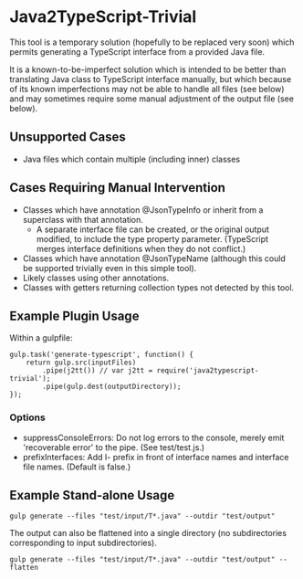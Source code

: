 Java2TypeScript-Trivial
============================

This tool is a temporary solution (hopefully to be replaced very soon) which 
permits generating a TypeScript interface from a provided Java file.

It is a known-to-be-imperfect solution which is intended to be better than
translating Java class to TypeScript interface manually, but which because of
its known imperfections may not be able to handle all files (see below) and
may sometimes require some manual adjustment of the output file (see below).

Unsupported Cases
-----------------
* Java files which contain multiple (including inner) classes

Cases Requiring Manual Intervention
---------------------------------
* Classes which have annotation @JsonTypeInfo or inherit from a superclass
  with that annotation.
  - A separate interface file can be created, or the original output modified,
    to include the type property parameter. (TypeScript merges interface
    definitions when they do not conflict.)
* Classes which have annotation @JsonTypeName (although this could be
    supported trivially even in this simple tool).
* Likely classes using other annotations.
* Classes with getters returning collection types not detected by this tool.

Example Plugin Usage
--------------------

Within a gulpfile:

	gulp.task('generate-typescript', function() {
		return gulp.src(inputFiles)
		    .pipe(j2tt()) // var j2tt = require('java2typescript-trivial');
	    	.pipe(gulp.dest(outputDirectory));
	});

### Options ###
* suppressConsoleErrors: Do not log errors to the console, merely emit 'recoverable error' to the pipe. (See test/test.js.)
* prefixInterfaces: Add I- prefix in front of interface names and interface file names. (Default is false.)

Example Stand-alone Usage
-------------------------

	gulp generate --files "test/input/T*.java" --outdir "test/output"

The output can also be flattened into a single directory (no subdirectories corresponding to input subdirectories).

	gulp generate --files "test/input/T*.java" --outdir "test/output" --flatten
